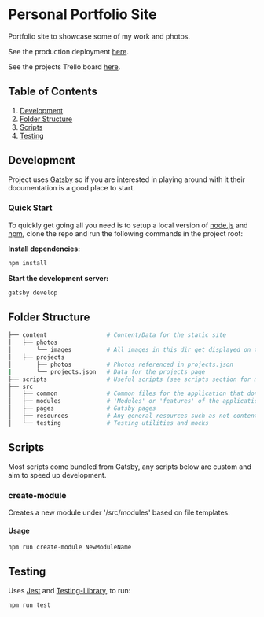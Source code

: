 

# Personal Portfolio Site

Portfolio site to showcase some of my work and photos.

See the production deployment [here](www.carderb.com). 

See the projects Trello board [here](https://trello.com/b/mSCcGanZ/portfolio).

## Table of Contents

1. [Development](#development)
2. [Folder Structure](#folder-structure)
3. [Scripts](#scripts)
4. [Testing](#testing)

## Development

Project uses [Gatsby](https://www.gatsbyjs.com/docs/?utm_source=starter&utm_medium=readme&utm_campaign=minimal-starter) so if you are interested in playing around with it their documentation is a good place to start.

### Quick Start

To quickly get going all you need is to setup a local version of [node.js](https://nodejs.org/en/) and [npm](https://www.npmjs.com/), clone the repo and run the following commands in the project root:

**Install dependencies:**

```javascript
npm install
```

**Start the development server:**

```javascript
gatsby develop
```

## Folder Structure

```bash
├── content                 # Content/Data for the static site
│   ├── photos              
│       └── images          # All images in this dir get displayed on the photos page, their file names are the image alts
│   ├── projects            
│       ├── photos          # Photos referenced in projects.json
|       └── projects.json   # Data for the projects page
├── scripts                 # Useful scripts (see scripts section for more detail)
├── src                     
│   ├── common              # Common files for the application that don't belong to a feature
│   ├── modules             # 'Modules' or 'features' of the application 
│   ├── pages               # Gatsby pages
│   ├── resources           # Any general resources such as not content specific images
│   └── testing             # Testing utilities and mocks
```

## Scripts

Most scripts come bundled from Gatsby, any scripts below are custom and aim to speed up development.

### create-module

Creates a new module under '/src/modules' based on file templates.

#### Usage

```javascript
npm run create-module NewModuleName
```

## Testing

Uses [Jest](https://jestjs.io/) and [Testing-Library](https://testing-library.com/docs/), to run:

```
npm run test
```
